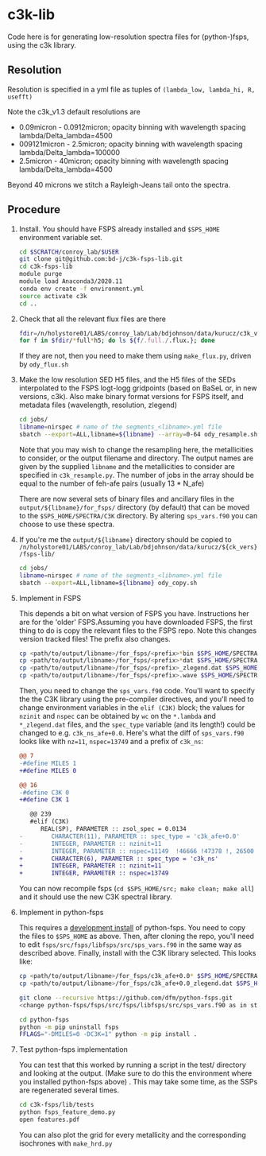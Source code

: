 # c3k-lib

Code here is for generating low-resolution spectra files for (python-)fsps,
using the c3k library.

## Resolution

Resolution is specified in a yml file as tuples of `(lambda_low, lambda_hi, R, usefft)`

Note the c3k_v1.3 default resolutions are

* 0.09micron - 0.0912micron; opacity binning with wavelength spacing lambda/Delta_lambda=4500
* 009121micron - 2.5micron; opacity binning with wavelength spacing lambda/Delta_lambda=100000
* 2.5micron - 40micron; opacity binning with wavelength spacing lambda/Delta_lambda=4500

Beyond 40 microns we stitch a Rayleigh-Jeans tail onto the spectra.

## Procedure

1. Install.  You should have FSPS already installed and `$SPS_HOME` environment
   variable set.

   ```sh
   cd $SCRATCH/conroy_lab/$USER
   git clone git@github.com:bd-j/c3k-fsps-lib.git
   cd c3k-fsps-lib
   module purge
   module load Anaconda3/2020.11
   conda env create -f environment.yml
   source activate c3k
   cd ..
   ```

2. Check that all the relevant flux files are there

   ```sh
   fdir=/n/holystore01/LABS/conroy_lab/Lab/bdjohnson/data/kurucz/c3k_v1.3/fullres
   for f in $fdir/*full*h5; do ls ${f/.full./.flux.}; done
   ```

   If they are not, then you need to make them using `make_flux.py`, driven by
   `ody_flux.sh`

3. Make the low resolution SED H5 files, and the H5 files of the SEDs
   interpolated to the FSPS logt-logg gridpoints (based on BaSeL or, in new
   versions, c3k).  Also make binary format versions for FSPS itself, and
   metadata files (wavelength, resolution, zlegend)

   ```sh
   cd jobs/
   libname=nirspec # name of the segments_<libname>.yml file
   sbatch --export=ALL,libname=${libname} --array=0-64 ody_resample.sh
   ```

   Note that you may wish to change the resampling here, the metallicities to
   consider, or the output filename and directory.  The output names are given
   by the supplied `libname` and the metallicities to consider are
   specified in `c3k_resample.py`.  The number of jobs in the array should be
   equal to the number of feh-afe pairs (usually 13 * N_afe)

   There are now several sets of binary files and ancillary files in the
   `output/${libname}/for_fsps/` directory (by default) that can be moved to the
   ```$SPS_HOME/SPECTRA/C3K``` directory.  By altering `sps_vars.f90` you can
   choose to use these spectra.

4. If you're me the `output/${libname}` directory should be copied to
   `/n/holystore01/LABS/conroy_lab/Lab/bdjohnson/data/kurucz/${ck_vers}/fsps-lib/`

   ```sh
   cd jobs/
   libname=nirspec # name of the segments_<libname>.yml file
   sbatch --export=ALL,libname=${libname} ody_copy.sh
   ```

5. Implement in FSPS

   This depends a bit on what version of FSPS you have. Instructions her are for
   the 'older' FSPS.Assuming you have downloaded FSPS, the first thing to do is
   copy the relevant files to the FSPS repo.  Note this changes version tracked
   files!  The prefix also changes.

   ```sh
   cp <path/to/output/libname>/for_fsps/<prefix>*bin $SPS_HOME/SPECTRA/C3K/
   cp <path/to/output/libname>/for_fsps/<prefix>*dat $SPS_HOME/SPECTRA/C3K/
   cp <path/to/output/libname>/for_fsps/<prefix>_zlegend.dat $SPS_HOME/SPECTRA/C3K/zlegend.dat
   cp <path/to/output/libname>/for_fsps/<prefix>.wave $SPS_HOME/SPECTRA/C3K/<prefix>.lambda
   ```

   Then, you need to change the `sps_vars.f90` code.  You'll want to specify the
   the C3K library using the pre-compiler directives, and you'll need to change
   environment variables in the ``elif (C3K)`` block; the values for `nzinit`
   and `nspec` can be obtained by `wc` on the `*.lambda` and `*_zlegend.dat`
   files, and the `spec_type` variable (and its length!) could be changed to
   e.g. `c3k_ns_afe+0.0`. Here's what the diff of `sps_vars.f90` looks like with
   `nz=11`, `nspec=13749` and a prefix of `c3k_ns`:

   ```diff
   @@ 7
   -#define MILES 1
   +#define MILES 0

   @@ 16
   -#define C3K 0
   +#define C3K 1

      @@ 239
      #elif (C3K)
         REAL(SP), PARAMETER :: zsol_spec = 0.0134
   -        CHARACTER(11), PARAMETER :: spec_type = 'c3k_afe+0.0'
   -        INTEGER, PARAMETER :: nzinit=11
   -        INTEGER, PARAMETER :: nspec=11149  !46666 !47378 !, 26500
   +        CHARACTER(6), PARAMETER :: spec_type = 'c3k_ns'
   +        INTEGER, PARAMETER :: nzinit=11
   +        INTEGER, PARAMETER :: nspec=13749
   ```

   You can now recompile fsps (`cd $SPS_HOME/src; make clean; make all`) and it
   should use the new C3K spectral library.

6. Implement in python-fsps

   This requires a [development install](https://dfm.io/python-fsps/current/installation/#installing-development-version)
   of python-fsps. You need to copy the files to `$SPS_HOME` as above. Then, after
   cloning the repo, you'll need to edit `fsps/src/fsps/libfsps/src/sps_vars.f90`
   in the same way as described above. Finally, install with the C3K library selected.
   This looks like:

   ```sh
   cp <path/to/output/libname>/for_fsps/c3k_afe+0.0* $SPS_HOME/SPECTRA/C3K/
   cp <path/to/output/libname>/for_fsps/c3k_afe+0.0_zlegend.dat $SPS_HOME/SPECTRA/C3K/zlegend.dat

   git clone --recursive https://github.com/dfm/python-fsps.git
   <change python-fsps/fsps/src/fsps/libfsps/src/sps_vars.f90 as in step 5>

   cd python-fsps
   python -m pip uninstall fsps
   FFLAGS="-DMILES=0 -DC3K=1" python -m pip install .
   ```

7. Test python-fsps implementation

   You can test that this worked by running a script in the test/ directory and
   looking at the output.  (Make sure to do this the environment where you
   installed python-fsps above) . This may take some time, as the SSPs are
   regenerated several times.

   ```sh
   cd c3k-fsps/lib/tests
   python fsps_feature_demo.py
   open features.pdf
   ```

   You can also plot the grid for every metallicity and the corresponding
   isochrones with `make_hrd.py`